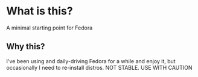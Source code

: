 # What is this?

A minimal starting point for Fedora

## Why this?

I've been using and daily-driving Fedora for a while and enjoy it, but
occasionally I need to re-install distros. NOT STABLE. USE WITH CAUTION
